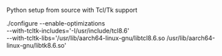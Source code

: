 Python setup from source with Tcl/Tk support


./configure --enable-optimizations \
--with-tcltk-includes='-I/usr/include/tcl8.6' \
--with-tcltk-libs='/usr/lib/aarch64-linux-gnu/libtcl8.6.so /usr/lib/aarch64-linux-gnu/libtk8.6.so'
